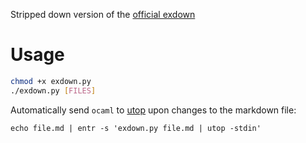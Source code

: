 Stripped down version of the [official exdown](https://github.com/nschloe/exdown/)

# Usage

```bash
chmod +x exdown.py
./exdown.py [FILES]
```

Automatically send `ocaml` to [utop](https://opam.ocaml.org/packages/utop/)
upon changes to the markdown file:

```
echo file.md | entr -s 'exdown.py file.md | utop -stdin'
```
